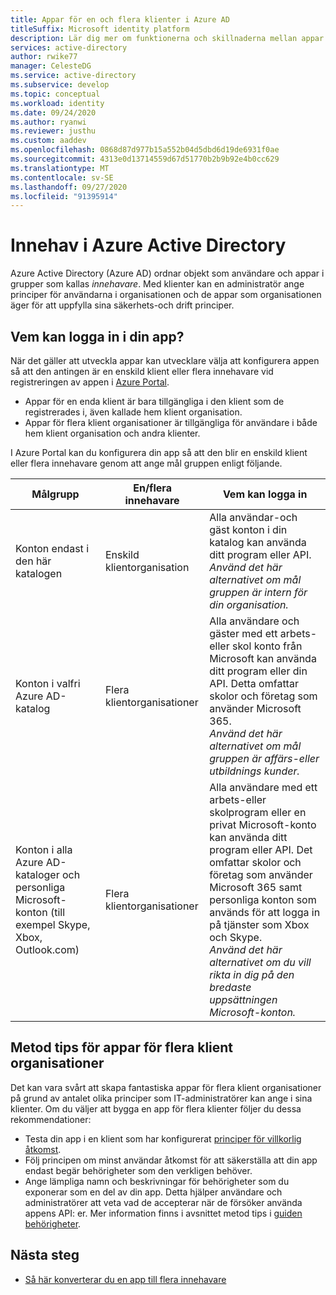 ```yaml
---
title: Appar för en och flera klienter i Azure AD
titleSuffix: Microsoft identity platform
description: Lär dig mer om funktionerna och skillnaderna mellan appar för en enda klient organisation och flera klient organisationer i Azure AD.
services: active-directory
author: rwike77
manager: CelesteDG
ms.service: active-directory
ms.subservice: develop
ms.topic: conceptual
ms.workload: identity
ms.date: 09/24/2020
ms.author: ryanwi
ms.reviewer: justhu
ms.custom: aaddev
ms.openlocfilehash: 0868d87d977b15a552b04d5dbd6d19de6931f0ae
ms.sourcegitcommit: 4313e0d13714559d67d51770b2b9b92e4b0cc629
ms.translationtype: MT
ms.contentlocale: sv-SE
ms.lasthandoff: 09/27/2020
ms.locfileid: "91395914"
---
```

# <a name="tenancy-in-azure-active-directory"></a>Innehav i Azure Active Directory

Azure Active Directory (Azure AD) ordnar objekt som användare och appar i grupper som kallas *innehavare*. Med klienter kan en administratör ange principer för användarna i organisationen och de appar som organisationen äger för att uppfylla sina säkerhets-och drift principer. 

## <a name="who-can-sign-in-to-your-app"></a>Vem kan logga in i din app?

När det gäller att utveckla appar kan utvecklare välja att konfigurera appen så att den antingen är en enskild klient eller flera innehavare vid registreringen av appen i [Azure Portal](https://portal.azure.com).
* Appar för en enda klient är bara tillgängliga i den klient som de registrerades i, även kallade hem klient organisation.
* Appar för flera klient organisationer är tillgängliga för användare i både hem klient organisation och andra klienter.

I Azure Portal kan du konfigurera din app så att den blir en enskild klient eller flera innehavare genom att ange mål gruppen enligt följande.

| Målgrupp | En/flera innehavare | Vem kan logga in | 
|----------|--------| ---------|
| Konton endast i den här katalogen | Enskild klientorganisation | Alla användar-och gäst konton i din katalog kan använda ditt program eller API.<br>*Använd det här alternativet om mål gruppen är intern för din organisation.* |
| Konton i valfri Azure AD-katalog | Flera klientorganisationer | Alla användare och gäster med ett arbets-eller skol konto från Microsoft kan använda ditt program eller din API. Detta omfattar skolor och företag som använder Microsoft 365.<br>*Använd det här alternativet om mål gruppen är affärs-eller utbildnings kunder.* |
| Konton i alla Azure AD-kataloger och personliga Microsoft-konton (till exempel Skype, Xbox, Outlook.com) | Flera klientorganisationer | Alla användare med ett arbets-eller skolprogram eller en privat Microsoft-konto kan använda ditt program eller API. Det omfattar skolor och företag som använder Microsoft 365 samt personliga konton som används för att logga in på tjänster som Xbox och Skype.<br>*Använd det här alternativet om du vill rikta in dig på den bredaste uppsättningen Microsoft-konton.* | 

## <a name="best-practices-for-multi-tenant-apps"></a>Metod tips för appar för flera klient organisationer

Det kan vara svårt att skapa fantastiska appar för flera klient organisationer på grund av antalet olika principer som IT-administratörer kan ange i sina klienter. Om du väljer att bygga en app för flera klienter följer du dessa rekommendationer:

* Testa din app i en klient som har konfigurerat [principer för villkorlig åtkomst](../azuread-dev/conditional-access-dev-guide.md).
* Följ principen om minst användar åtkomst för att säkerställa att din app endast begär behörigheter som den verkligen behöver. 
* Ange lämpliga namn och beskrivningar för behörigheter som du exponerar som en del av din app. Detta hjälper användare och administratörer att veta vad de accepterar när de försöker använda appens API: er. Mer information finns i avsnittet metod tips i [guiden behörigheter](v2-permissions-and-consent.md).

## <a name="next-steps"></a>Nästa steg

* [Så här konverterar du en app till flera innehavare](howto-convert-app-to-be-multi-tenant.md)
